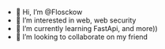 - 👋 Hi, I’m @Flosckow
- 👀 I’m interested in web, web security 
- 🌱 I’m currently learning FastApi, and more))
- 💞️ I’m looking to collaborate on my friend


<!---
Flosckow/Flosckow is a ✨ special ✨ repository because its `README.md` (this file) appears on your GitHub profile.
You can click the Preview link to take a look at your changes.
--->
